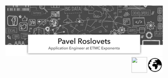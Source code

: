 ![title](https://github.com/roslovets/roslovets/raw/master/src/title.jpg)
<a href="https://roslovets.github.io"><img align="right" width="50" height="50" src="https://github.com/roslovets/roslovets/raw/master/src/icon-mw-globe-earth.png"></a>
<img align="right" width="50" height="50" src="http://www.fillmurray.com/100/100">
